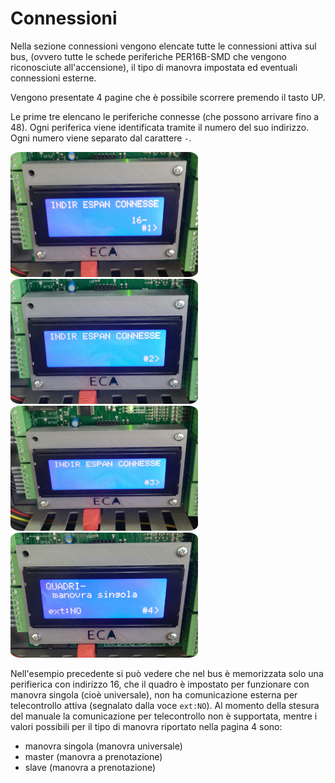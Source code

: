# Connessioni

Nella sezione connessioni vengono elencate tutte le connessioni attiva sul bus, (ovvero tutte le schede periferiche PER16B-SMD che vengono riconosciute all'accensione), il tipo di manovra impostata ed eventuali connessioni esterne.

Vengono presentate 4 pagine che è possibile scorrere premendo il tasto UP.

Le prime tre elencano le periferiche connesse (che possono arrivare fino a 48). Ogni periferica viene identificata tramite il numero del suo indirizzo. Ogni numero viene separato dal carattere `-`.

<img src="../../../../res/connessioni-pag-1.jpg" style="width: 300px; height: 200px; border-radius: 5%;"> <img src="../../../../res/connessioni-pag-2.jpg" style="width: 300px; height: 200px; border-radius: 5%;">
<img src="../../../../res/connessioni-pag-3.jpg" style="width: 300px; height: 200px; border-radius: 5%;"> <img src="../../../../res/connessioni-pag-4.jpg" style="width: 300px; height: 200px; border-radius: 5%;">

Nell'esempio precedente si può vedere che nel bus è memorizzata solo una perifierica
con indirizzo 16, che il quadro è impostato per funzionare con manovra singola (cioè universale), non ha comunicazione esterna per telecontrollo attiva (segnalato dalla voce `ext:NO`). Al momento della stesura del manuale la comunicazione per telecontrollo non è supportata, mentre i valori possibili per il tipo di manovra riportato nella pagina 4 sono:

* manovra singola (manovra universale)
* master (manovra a prenotazione)
* slave (manovra a prenotazione)
